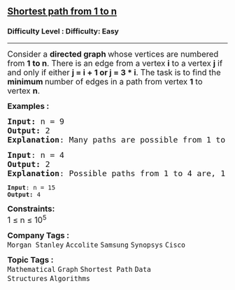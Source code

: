 <h2><a href="https://www.geeksforgeeks.org/problems/shortest-path-from-1-to-n0156/1?page=1&category=Graph,DFS,BFS&sortBy=difficulty">Shortest path from 1 to n</a></h2><h3>Difficulty Level : Difficulty: Easy</h3><hr><div class="problems_problem_content__Xm_eO"><p><span style="font-size: 18px;">Consider a <strong>directed graph </strong>whose vertices are numbered from <strong>1</strong> <strong>to n</strong>. There is an edge from a vertex <strong>i</strong> to a vertex <strong>j</strong> if and only if either <strong>j = i + 1 or j = 3 * i</strong>. The task is to find the <strong>minimum </strong>number of edges in a path from vertex <strong>1</strong> to vertex <strong>n</strong>.</span></p>
<p><span style="font-size: 18px;"><strong>Examples :</strong></span></p>
<pre><span style="font-size: 18px;"><strong>Input: </strong>n = 9
<strong>Output: </strong>2
<strong>Explanation</strong>: Many paths are possible from 1 to 9. Shortest one possible is, 1 -&gt; 3 -&gt; 9, of length 2.</span></pre>
<pre><span style="font-size: 18px;"><strong>Input</strong>: n = 4
<strong>Output: </strong>2
<strong>Explanation</strong>: Possible paths from 1 to 4 are, 1 -&gt; 2 -&gt; 3 -&gt; 4 and 1 -&gt; 3 -&gt; 4. Second path of length 2 is the shortest.<br></span></pre>
<pre><span><strong>Input</strong>: n = 15
<strong>Output: </strong>4</span></pre>
<p><span style="font-size: 18px;"><strong>Constraints:</strong><br>1 ≤ n ≤ 10<sup>5</sup></span></p></div><p><span style=font-size:18px><strong>Company Tags : </strong><br><code>Morgan Stanley</code>&nbsp;<code>Accolite</code>&nbsp;<code>Samsung</code>&nbsp;<code>Synopsys</code>&nbsp;<code>Cisco</code>&nbsp;<br><p><span style=font-size:18px><strong>Topic Tags : </strong><br><code>Mathematical</code>&nbsp;<code>Graph</code>&nbsp;<code>Shortest Path</code>&nbsp;<code>Data Structures</code>&nbsp;<code>Algorithms</code>&nbsp;